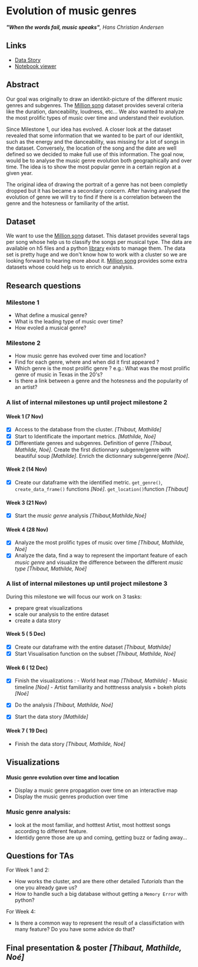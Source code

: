 #  Evolution of music genres

***"When the words fail, music speaks"**, Hans Christian Andersen*

## Links
* [Data Story](https://mathmout.github.io/ada/project/)
* [Notebook viewer](https://nbviewer.jupyter.org/github/mathmout/ada/blob/master/project/project.ipynb?flush_cache=true)

## Abstract

Our goal was originally to draw an identikit-picture of the different music genres and subgenres. The [Million song](https://labrosa.ee.columbia.edu/millionsong/) dataset provides several criteria like the duration, danceability, loudness, etc... We also wanted to analyze the most prolific types of music over time and understand their evolution.

Since Milestone 1, our idea has evolved. A closer look at the dataset revealed that some information that we wanted to be part of our identikit, such as the energy and the danceability, was missing for a lot of songs in the dataset. Conversely, the location of the song and the date are well defined so we decided to make full use of this information. The goal now, would be to analyse the music genre evolution both geographically and over time. The idea is to show the most popular genre in a certain region at a given year.

The original idea of drawing the portrait of a genre has not been completly dropped but it has became a secondary concern. After having analysed the evolution of genre we will try to find if there is a correlation between the genre and the hotesness or familiarity of the artist.

## Dataset
We want to use the [Million song](https://labrosa.ee.columbia.edu/millionsong/) dataset. This dataset provides several tags per song whose help us to classify the songs per musical type. The data are available on h5 files and a python [library](https://github.com/tbertinmahieux/MSongsDB/tree/master/PythonSrc) exists to manage them. The data set is pretty huge and we don't know how to work with a cluster so we are looking forward to hearing more about it. [Million song](https://labrosa.ee.columbia.edu/millionsong/) provides some extra datasets whose could help us to enrich our analysis.

## Research questions

### Milestone 1 
 - What define a musical genre?
 - What is the leading type of music over time?
 - How evoled a musical genre?
 
### Milestone 2
- How music genre has evolved over time and location?
- Find for each genre, where and when did it first appeared ?
- Which genre is the most prolific genre ? e.g.: What was the most prolific genre of music in Texas in the 20's?
- Is there a link between a genre and the hotesness and the popularity of an artist?


### A list of internal milestones up until project milestone 2

 #### Week 1 (7 Nov)

- [x] Access to the database from the cluster. *[Thibaut, Mathilde]*
- [x] Start to Identificate the important metrics. *[Mathilde, Noé]*
- [x] Differentiate genres and subgenres. Definition of genre *[Thibaut, Mathilde, Noé]*. Create the first dictionnary  subgenre/genre with beautiful soup *[Mathilde]*. Enrich the dictionnary  subgenre/genre *[Noé]*.

#### Week 2 (14 Nov)

- [x] Create our dataframe with the identified metric. `get_genre()`, `create_data_frame()`  functions *[Noé]*. `get_location()`function *[Thibaut]*


#### Week 3 (21 Nov)

- [x] Start the *music genre* analysis *[Thibaut,Mathilde,Noé]*

#### Week 4 (28 Nov)

- [x] Analyze the most prolific types of music over time *[Thibaut, Mathilde, Noé]*
- [x] Analyze the data, find a way to represent the important feature of each *music genre* and visualize the difference between the different *music type* *[Thibaut, Mathilde, Noé]*

### A list of internal milestones up until project milestone 3

During this milestone we will focus our work on 3 tasks:
- prepare great visualizations
- scale our analysis to the entire dataset
- create a data story

#### Week 5 ( 5 Dec)
- [x] Create our dataframe with the entire dataset *[Thibaut, Mathilde]*
- [x] Start Visualisation function on the subset *[Thibaut, Mathilde, Noé]*

#### Week 6 ( 12 Dec) 
- [x] Finish the visualizations : - World heat map *[Thibaut, Mathilde]*
                                  - Music timeline *[Noé]*
                                  - Artist familiarity and hotttnesss analysis + bokeh plots *[Noé]*
                                  
- [x] Do the analysis *[Thibaut, Mathilde, Noé]*
- [x] Start the data story *[Mathilde]*

#### Week 7 ( 19 Dec) 
- Finish the data story *[Thibaut, Mathilde, Noé]*


## Visualizations

#### Music genre evolution over time and location
- Display a music genre propagation over time on an interactive map
- Display the music genres production over time

### Music genre analysis:
- look at the most familiar, and hotttest Artist, most hotttest songs according to different feature.
- Identidy genre those are up and coming, getting buzz or fading away...

## Questions for TAs

For Week 1 and 2:
- How works the cluster, and are there other detailed *Tutorials* than the one you already gave us?
- How to handle such a big database without getting a `Memory Error` with python?

For Week 4:
- Is there a common way to represent the result of a classifictation with many feature? Do you have some advice do that?  


## Final presentation & poster *[Thibaut, Mathilde, Noé]*
